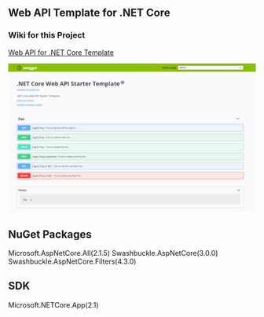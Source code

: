 ## Web API Template for .NET Core

### Wiki for this Project
[Web API for .NET Core Template](https://amiedd.github.io/WebAPITemplateCore/)

![](https://github.com/AmieDD/WebAPITemplateCore/blob/master/Images/.NETCore_WebAPI_Starter_Template.png)
## NuGet Packages

Microsoft.AspNetCore.All(2.1.5)
Swashbuckle.AspNetCore(3.0.0)
Swashbuckle.AspNetCore.Filters(4.3.0)

## SDK

Microsoft.NETCore.App(2.1)


